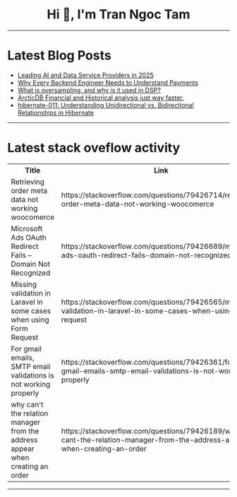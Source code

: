 <h1 align="center">Hi 👋, I'm Tran Ngoc Tam</h1>

---

# Latest Blog Posts 
<!-- BLOG-POST-LIST:START -->
- [Leading AI and Data Service Providers in 2025](https://dev.to/quinnox_/leading-ai-and-data-service-providers-in-2025-4aa9)
- [Why Every Backend Engineer Needs to Understand Payments](https://dev.to/msnmongare/why-every-backend-engineer-needs-to-understand-payments-2l31)
- [What is oversampling, and why is it used in DSP?](https://dev.to/carolineee/what-is-oversampling-and-why-is-it-used-in-dsp-2hje)
- [ArcticDB Financial and Historical analysis just way faster.](https://dev.to/tikam02/arcticdb-financial-and-historical-analysis-just-way-faster-5afa)
- [hibernate-011: Understanding Unidirectional vs. Bidirectional Relationships in Hibernate](https://dev.to/hunor85/hibernate-011-understanding-unidirectional-vs-bidirectional-relationships-in-hibernate-42bn)
<!-- BLOG-POST-LIST:END -->

---

# Latest stack oveflow activity
<table>
  <tr><th>Title</th><th>Link</th></tr>
  <!-- STACKOVERFLOW:START --><tr><td>Retrieving order meta data not working woocomerce</td><td>https://stackoverflow.com/questions/79426714/retrieving-order-meta-data-not-working-woocomerce</td></tr><tr><td>Microsoft Ads OAuth Redirect Fails – Domain Not Recognized</td><td>https://stackoverflow.com/questions/79426689/microsoft-ads-oauth-redirect-fails-domain-not-recognized</td></tr><tr><td>Missing validation in Laravel in some cases when using Form Request</td><td>https://stackoverflow.com/questions/79426565/missing-validation-in-laravel-in-some-cases-when-using-form-request</td></tr><tr><td>For gmail emails, SMTP email validations is not working properly</td><td>https://stackoverflow.com/questions/79426361/for-gmail-emails-smtp-email-validations-is-not-working-properly</td></tr><tr><td>why can&#39;t the relation manager from the address appear when creating an order</td><td>https://stackoverflow.com/questions/79426189/why-cant-the-relation-manager-from-the-address-appear-when-creating-an-order</td></tr><!-- STACKOVERFLOW:END -->
</table>

---


